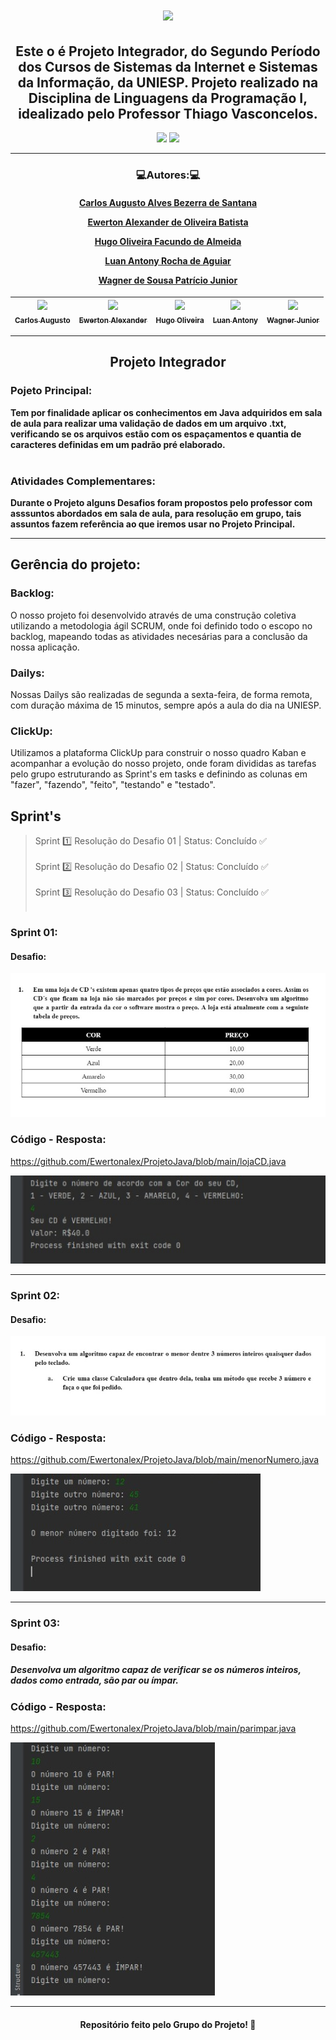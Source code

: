<h1 align="center">
  <a align="center" href="https://github.com/DenverCoder1/readme-typing-svg"><img src="https://readme-typing-svg.herokuapp.com?&font=IBM+Plex+Sans&color=000000&size=25&lines=Bem+-+vindo+ao+nosso+Repositório..." /></a>
</h1>

<h2 align="center"> Este o é Projeto Integrador, do Segundo Período dos Cursos de Sistemas da Internet e Sistemas da Informação, da UNIESP. Projeto realizado na Disciplina de Linguagens da Programação I, idealizado pelo Professor Thiago Vasconcelos.</h2> 

<div align="center">
<img height="120em" src="https://www.celsonunes.com.br/wp-content/uploads/2018/05/java-logo.png"/>
<img height="120em" src="https://www.iesp.edu.br/images/og_imagem.jpg"/> 
</div>

<div align="center">
  
---
  
### 💻Autores:💻
  
<h4>
    
<a href="https://www.linkedin.com/in/carlosaugustoabsantana/" target="_blank">Carlos Augusto Alves Bezerra de Santana</a>

<a href="https://www.linkedin.com/in/ewerton-alexander-oliveira-batista-780869232/" target="_blank">Ewerton Alexander de Oliveira Batista</a>

<a href="https://www.linkedin.com/in/hufacundo/">Hugo Oliveira Facundo de Almeida</a>

<a href="https://www.linkedin.com/in/luanantony/" target="_blank">Luan Antony Rocha de Aguiar</a>

<a href="https://www.linkedin.com/in/wagner-patricio-7b4743219/">Wagner de Sousa Patrício Junior</a>
</h4>



| [<img src="https://media-exp1.licdn.com/dms/image/C4E03AQEEL2TOdCX55w/profile-displayphoto-shrink_200_200/0/1629849966846?e=1657152000&v=beta&t=UI5pmvZzHG3HNtSQSMZABo4KT7uNuweBqs_TWgibkoU" width=115><br><sub>Carlos Augusto</sub>](https://www.linkedin.com/in/carlosaugustoabsantana/) | [<img src="https://media-exp1.licdn.com/dms/image/C4D03AQFcNDKGDTzDyA/profile-displayphoto-shrink_200_200/0/1650539849703?e=1657152000&v=beta&t=2zrjYi2tMt8LPA84G2FxTQQSpU1Hh-rPsF0gVrwKD4E" width=115><br><sub>Ewerton Alexander</sub>](https://www.linkedin.com/in/ewerton-alexander-oliveira-batista-780869232/) | [<img src="https://media-exp1.licdn.com/dms/image/C4D03AQGls4LbeiXaVg/profile-displayphoto-shrink_200_200/0/1637622798594?e=1657152000&v=beta&t=4S346FOv7YxjS7f_DSQ_s9MsWqnc8SAeWE7Y-Q4q4UY" width=115><br><sub>Hugo Oliveira</sub>](https://www.linkedin.com/in/hufacundo/) | [<img src="https://media-exp1.licdn.com/dms/image/C4D03AQFbCw_49MUJ8Q/profile-displayphoto-shrink_200_200/0/1542736109959?e=1657152000&v=beta&t=Ktl4O8wdTQ8Uetfd29DnNWGGG0BftaJ9xlVy_OQRbYY" width=115><br><sub>Luan Antony</sub>](https://www.linkedin.com/in/luanantony/) | [<img src="https://static-exp1.licdn.com/sc/h/244xhbkr7g40x6bsu4gi6q4ry" width=115><br><sub>Wagner Junior</sub>](https://www.linkedin.com/in/wagner-patricio-7b4743219/)
| :---: | :---: | :---:| :---:| :---: |
  
</div>



---
<div>
<h2 align="center">Projeto Integrador</h2>

  <h3>Pojeto Principal: </h3><b>Tem por finalidade aplicar os conhecimentos em Java adquiridos em sala de aula para realizar uma validação de dados em um arquivo .txt, verificando se os arquivos estão com os espaçamentos e quantia de caracteres definidas em um padrão pré elaborado.</b>
  <br></br>
   <h3>Atividades Complementares: </h3><b>Durante o Projeto alguns Desafios foram propostos pelo professor com asssuntos abordados em sala de aula, para resolução em grupo, tais assuntos fazem referência ao que iremos usar no Projeto Principal.</b>
</div>

---

## Gerência do projeto:

### Backlog:
O nosso projeto foi desenvolvido através de uma construção coletiva utilizando a metodologia ágil SCRUM, onde foi definido todo o escopo no backlog, mapeando todas as atividades necesárias para a conclusão da nossa aplicação.
### Dailys:
Nossas Dailys são realizadas de segunda a sexta-feira, de forma remota, com duração máxima de 15 minutos, sempre após a aula do dia na UNIESP.
### ClickUp:
Utilizamos a plataforma ClickUp para construir o nosso quadro Kaban e acompanhar a evolução do nosso projeto, onde foram divididas as tarefas pelo grupo estruturando as Sprint's em tasks e definindo as colunas em  "fazer", "fazendo", "feito", "testando" e "testado".


## Sprint's <br>
> Sprint 1️⃣ Resolução do Desafio 01   |   Status: Concluído ✅ <br><br>
> Sprint 2️⃣ Resolução do Desafio 02   |   Status: Concluído ✅ <br><br>
> Sprint 3️⃣ Resolução do Desafio 03   |   Status: Concluído ✅ <br><br>

### Sprint 01:
#### Desafio:

![](https://github.com/Ewertonalex/Loja-de-CD---Java/blob/main/lojacd.jpg)

### Código - Resposta:

https://github.com/Ewertonalex/ProjetoJava/blob/main/lojaCD.java

![](https://github.com/Ewertonalex/Loja-de-CD---Java/blob/main/reloja.jpg)

---

### Sprint 02:
#### Desafio:

![](https://github.com/Ewertonalex/Menor-N-mero-Java/blob/main/menor.jpg)

### Código - Resposta:

https://github.com/Ewertonalex/ProjetoJava/blob/main/menorNumero.java

![](https://github.com/Ewertonalex/Menor-N-mero-Java/blob/main/remenor.jpg)

---

### Sprint 03:
#### Desafio:

##### Desenvolva um algoritmo capaz de verificar se os números inteiros, dados como entrada, são  par ou ímpar.

### Código - Resposta:

https://github.com/Ewertonalex/ProjetoJava/blob/main/parimpar.java

![](https://github.com/Ewertonalex/Numero-Inteiro-Java/blob/main/reparimpar.jpg)

---


<h4 align="center">
    Repositório feito pelo <a>Grupo do Projeto</a>!
    <g-emoji class="g-emoji" alias="wave" fallback-src="https://github.githubassets.com/images/icons/emoji/unicode/1f44b.png">👋</g-emoji>
</h4>
